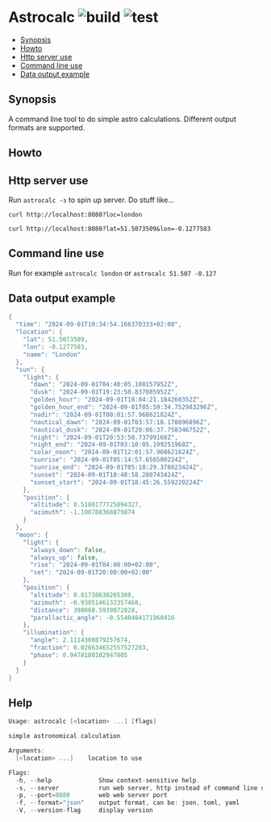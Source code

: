 # Astrocalc ![build](https://github.com/triole/astrocalc/actions/workflows/build.yaml/badge.svg) ![test](https://github.com/triole/astrocalc/actions/workflows/test.yaml/badge.svg)

<!-- toc -->

- [Synopsis](#synopsis)
- [Howto](#howto)
- [Http server use](#http-server-use)
- [Command line use](#command-line-use)
- [Data output example](#data-output-example)

<!-- /toc -->

## Synopsis

A command line tool to do simple astro calculations. Different output formats are supported.

## Howto

## Http server use

Run `astrocalc -s` to spin up server. Do stuff like...

```shell
curl http://localhost:8080?loc=london

curl http://localhost:8080?lat=51.5073509&lon=-0.1277583
```

## Command line use

Run for example `astrocalc london` or `astrocalc 51.507 -0.127`

## Data output example

```go mdox-exec="r london"
{
  "time": "2024-09-01T10:34:54.166370333+02:00",
  "location": {
    "lat": 51.5073509,
    "lon": -0.1277583,
    "name": "London"
  },
  "sun": {
    "light": {
      "dawn": "2024-09-01T04:40:05.100157952Z",
      "dusk": "2024-09-01T19:23:50.837085952Z",
      "golden_hour": "2024-09-01T18:04:21.184260352Z",
      "golden_hour_end": "2024-09-01T05:59:34.752983296Z",
      "nadir": "2024-09-01T00:01:57.968621824Z",
      "nautical_dawn": "2024-09-01T03:57:18.178896896Z",
      "nautical_dusk": "2024-09-01T20:06:37.758346752Z",
      "night": "2024-09-01T20:53:50.73799168Z",
      "night_end": "2024-09-01T03:10:05.199251968Z",
      "solar_noon": "2024-09-01T12:01:57.968621824Z",
      "sunrise": "2024-09-01T05:14:57.656500224Z",
      "sunrise_end": "2024-09-01T05:18:29.378023424Z",
      "sunset": "2024-09-01T18:48:58.280743424Z",
      "sunset_start": "2024-09-01T18:45:26.559220224Z"
    },
    "position": {
      "altitude": 0.5180177725094327,
      "azimuth": -1.100788368879874
    }
  },
  "moon": {
    "light": {
      "always_down": false,
      "always_up": false,
      "rise": "2024-09-01T04:00:00+02:00",
      "set": "2024-09-01T20:00:00+02:00"
    },
    "position": {
      "altitude": 0.81738638265308,
      "azimuth": -0.9305146132357468,
      "distance": 398068.5939872828,
      "parallactic_angle": -0.5540484171960416
    },
    "illumination": {
      "angle": 2.1114360879257674,
      "fraction": 0.026634652557527283,
      "phase": 0.9478180102947805
    }
  }
}
```

## Help

```go mdox-exec="r -h"
Usage: astrocalc [<location> ...] [flags]

simple astronomical calculation

Arguments:
  [<location> ...]    location to use

Flags:
  -h, --help             Show context-sensitive help.
  -s, --server           run web server, http instead of command line use
  -p, --port=8080        web web server port
  -f, --format="json"    output format, can be: json, toml, yaml
  -V, --version-flag     display version
```
